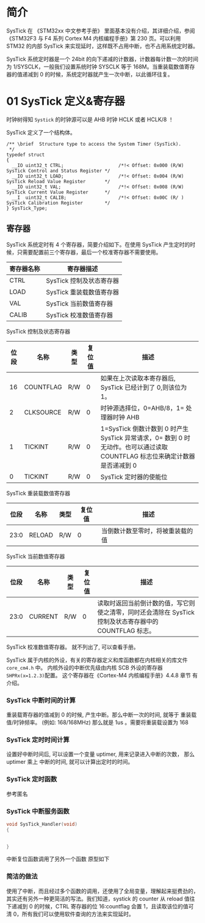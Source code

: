 # 简介
SysTick 在 《STM32xx 中文参考手册》 里面基本没有介绍，其详细介绍，参阅
《STM32F3 与 F4 系列 Cortex M4 内核编程手册》第 230 页。可以利用 STM32 的内部 SysTick
来实现延时，这样既不占用中断，也不占用系统定时器。

SysTick 系统定时器是一个 24bit 的向下递减的计数器，计数器每计数一次的时间为 1/SYSCLK，一般我们设置系统时钟 SYSCLK 等于 168M。当重装载数值寄存器的值递减到 0 的时候，系统定时器就产生一次中断，以此循环往复。

# 01 SysTick 定义&寄存器

时钟树得知 `Systick` 的时钟源可以是 AHB 时钟 HCLK 或者 HCLK/8 ！

SysTick 定义了一个结构体。

```
/** \brief  Structure type to access the System Timer (SysTick).
 */
typedef struct
{
  __IO uint32_t CTRL;                    /*!< Offset: 0x000 (R/W)  SysTick Control and Status Register */
  __IO uint32_t LOAD;                    /*!< Offset: 0x004 (R/W)  SysTick Reload Value Register       */
  __IO uint32_t VAL;                     /*!< Offset: 0x008 (R/W)  SysTick Current Value Register      */
  __I  uint32_t CALIB;                   /*!< Offset: 0x00C (R/ )  SysTick Calibration Register        */
} SysTick_Type;
```

## 寄存器

SysTick 系统定时有 4 个寄存器，简要介绍如下。在使用 SysTick 产生定时的时候，只需要配置前三个寄存器，最后一个校准寄存器不需要使用。

| 寄存器名称 | 寄存器描述     |
| ------------- | ------------- |
| CTRL      | SysTick 控制及状态寄存器       |
| LOAD      | SysTick 重装载数值寄存器       |
| VAL       | SysTick 当前数值寄存器         |
| CALIB     | SysTick 校准数值寄存器         |

SysTick 控制及状态寄存器

|位段|名称|类型|复位值|描述|
|---|---|---|---|---|
|16 | COUNTFLAG|R/W|0|如果在上次读取本寄存器后, SysTick 已经计到了 0,则该位为 1。|
|2  |CLKSOURCE|R/W|0|时钟源选择位，0=AHB/8，1= 处理器时钟 AHB|
|1  |TICKINT  |R/W|0|1=SysTick 倒数计数到 0 时产生 SysTick 异常请求，0= 数到 0 时无动作。也可以通过读取 COUNTFLAG 标志位来确定计数器是否递减到 0|
|0  |TICKINT  |R/W|0|SysTick 定时器的使能位|

SysTick 重装载数值寄存器

|位段|名称|类型|复位值|描述|
|---|---|---|---|---|
| 23:0  |RELOAD |R/W|0|当倒数计数至零时，将被重装载的值|

SysTick 当前数值寄存器

|位段|名称|类型|复位值|描述|
|---|---|---|---|---|
|23:0|CURRENT|R/W|0|读取时返回当前倒计数的值，写它则使之清零，同时还会清除在 SysTick 控制及状态寄存器中的 COUNTFLAG 标志。|

SysTick 校准数值寄存器。 就不列出了, 可以查看手册。

SysTick 属于内核的外设，有关的寄存器定义和库函数都在内核相关的库文件 `core_cm4.h` 中。 内核外设的中断优先级由内核 SCB 外设的寄存器 `SHPRx(x=1.2.3)`配置。 这个寄存器在《Cortex-M4 内核编程手册》4.4.8 章节 有介绍。

### SysTick 中断时间的计算
重装载寄存器的值减到 0 的时候,  产生中断。那么中断一次的时间, 就等于 重装载值/时钟频率。 (例如: 168/168MHz) 那么就是 1us 。需要将重装载设置为 168

### SysTick 定时时间计算
设置好中断时间后, 可以设置一个变量 uptimer, 用来记录进入中断的次数， 那么 uptimer 乘上 中断的时间, 就可以计算出定时的时间。

### SysTick 定时函数
参考匿名

### SysTick 中断服务函数

```c
void SysTick_Handler(void)
{

  
}
```
中断复位函数调用了另外一个函数  原型如下

### 简洁的做法
使用了中断，而且经过多个函数的调用，还使用了全局变量，理解起来挺费劲的，其实还有另外一种更简洁的写法。我们知道，systick 的 counter 从 reload 值往下递减到 0 的时候，CTRL 寄存器的位 16:countflag 会置 1，且读取该位的值可清 0，所有我们可以使用软件查询的方法来实现延时。
